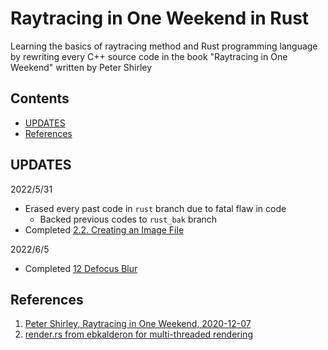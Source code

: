 # Raytracing in One Weekend in Rust
Learning the basics of raytracing method and Rust programming language
by rewriting every C++ source code in the book "Raytracing in One Weekend" written
by Peter Shirley

## Contents
- [UPDATES](#UPDATES)
- [References](#References)

## UPDATES
2022/5/31
- Erased every past code in `rust` branch due to fatal flaw in code
    - Backed previous codes to `rust_bak` branch
- Completed [2.2. Creating an Image File](https://raytracing.github.io/books/RayTracingInOneWeekend.html#outputanimage/creatinganimagefile)

2022/6/5
- Completed [12 Defocus Blur](https://raytracing.github.io/books/RayTracingInOneWeekend.html#defocusblur)

## References
1. [Peter Shirley, Raytracing in One Weekend, 2020-12-07](https://github.com/RayTracing/raytracing.github.io)
2. [render.rs from ebkalderon for multi-threaded rendering](https://github.com/ebkaderon/ray-tracing-in-one-weekend/blob/master/src/render.rs)
